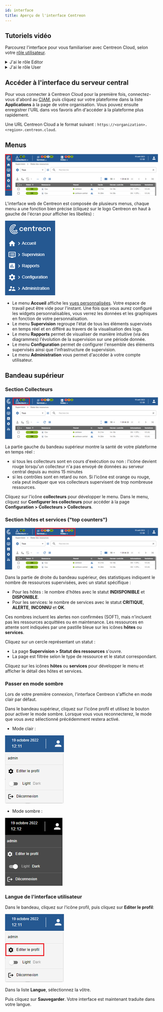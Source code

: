```yaml
---
id: interface
title: Aperçu de l'interface Centreon
---
```


## Tutoriels vidéo

Parcourez l'interface pour vous familiariser avec Centreon Cloud, selon votre [rôle utilisateur](../users/users.md#user-roles).

<details>
<summary>J'ai le rôle Editor</summary>

- Découvrir le menu principal :

<iframe width="100%" height="650" src="https://app.arcade.software/share/3asg2bObpD9nH31r1jvR" frameborder="0" allowfullscreen></iframe>

- Découvrir le bandeau supérieur :

<iframe width="100%" height="650" src="https://app.arcade.software/share/fdCcspkyOLIsHehIBOHZ" frameborder="0" allowfullscreen></iframe>

</details>

<details>
<summary>J'ai le rôle User</summary>

- Découvrir le menu principal :

<iframe width="100%" height="650" src="https://app.arcade.software/share/8xmtVdestemqeYPvKtGy" frameborder="0" allowfullscreen></iframe>

- Découvrir le bandeau supérieur :

<iframe width="100%" height="650" src="https://app.arcade.software/share/qvZAsg23B2q4MEe8T2Sl" frameborder="0" allowfullscreen></iframe>

</details>

## Accéder à l'interface du serveur central

Pour vous connecter à Centreon Cloud pour la première fois, connectez-vous d'abord au [CIAM](../ciam/ciam.md), puis cliquez sur votre plateforme dans la liste **Applications** à la page de votre organisation. Vous pouvez ensuite enregistrer l'URL dans vos favoris afin d'accéder à la plateforme plus rapidement.

Une URL Centreon Cloud a le format suivant : `https://<organization>.<region>.centreon.cloud`.

## Menus

![image](../assets/getting-started/menus.png)

L'interface web de Centreon est composée de plusieurs menus, chaque menu a une fonction bien précise (cliquez sur le logo Centreon en haut à gauche de l'écran pour afficher les libellés) :

![image](../assets/getting-started/amenu.png)

* Le menu **Accueil** affiche les [vues personnalisées](create-custom-view.md). Votre espace de travail peut être vide pour l'instant. Une fois que vous aurez configuré les widgets
  personnalisables, vous verrez les données et les graphiques en fonction de votre personnalisation.
* Le menu **Supervision** regroupe l'état de tous les éléments supervisés en temps réel et en différé au travers de la
  visualisation des logs.
* Le menu **Rapports** permet de visualiser de manière intuitive (via des diagrammes) l'évolution de la supervision sur
  une période donnée.
* Le menu **Configuration** permet de configurer l'ensemble des éléments supervisés ainsi que l'infrastructure de supervision.
* Le menu **Administration** vous permet d'accéder à votre compte utilisateur.

## Bandeau supérieur

### Section Collecteurs

![image](../assets/getting-started/banner_pollers.png)

La partie gauche du bandeau supérieur montre la santé de votre plateforme en temps réel :

* si tous les collecteurs sont en cours d'exécution ou non : l'icône devient rouge lorsqu'un collecteur n'a pas envoyé de données au serveur central depuis au moins 15 minutes
* si les contrôles sont en retard ou non. Si l'icône est orange ou rouge, cela peut indiquer que vos collecteurs supervisent de trop nombreuse ressources.

Cliquez sur l'icône **collecteurs** pour développer le menu. Dans le menu, cliquez sur **Configurer les collecteurs** pour accéder à la page **Configuration > Collecteurs > Collecteurs**.

### Section hôtes et services ("top counters")

![image](../assets/getting-started/top_counters.png)

Dans la partie de droite du bandeau supérieur, des statistiques indiquent le nombre de ressources supervisées, avec un statut spécifique :

* Pour les hôtes : le nombre d'hôtes avec le statut **INDISPONIBLE** et **DISPONIBLE**.
* Pour les services: le nombre de services avec le statut **CRITIQUE**, **ALERTE**, **INCONNU** et **OK**.

Ces nombres incluent les alertes non confirmées (SOFT), mais n'incluent pas les ressources acquittées ou en maintenance. Les ressources en attente sont indiquées par une pastille bleue sur les icônes **hôtes** ou **services**.

Cliquez sur un cercle représentant un statut :

* La page **Supervision > Statut des ressources** s'ouvre.
* La page est filtrée selon le type de ressource et le statut correspondant.

Cliquez sur les icônes **hôtes** ou **services** pour développer le menu et afficher le détail des hôtes et services.

### Passer en mode sombre

Lors de votre première connexion, l'interface Centreon s'affiche en mode clair par défaut.

Dans le bandeau supérieur, cliquez sur l'icône profil et utilisez le bouton pour activer le mode sombre. Lorsque vous vous reconnecterez, le mode que vous avez sélectionné précédemment restera activé.

- Mode clair :

![image](../assets/getting-started/light_mode_switch.png)

- Mode sombre :

![image](../assets/getting-started/dark_mode_switch.png)

### Langue de l'interface utilisateur

Dans le bandeau, cliquez sur l'icône profil, puis cliquez sur **Editer le profil**:

![image](../assets/getting-started/change_language_1.png)

Dans la liste **Langue**, sélectionnez la vôtre.

Puis cliquez sur **Sauvegarder**. Votre interface est maintenant traduite dans votre
langue.
